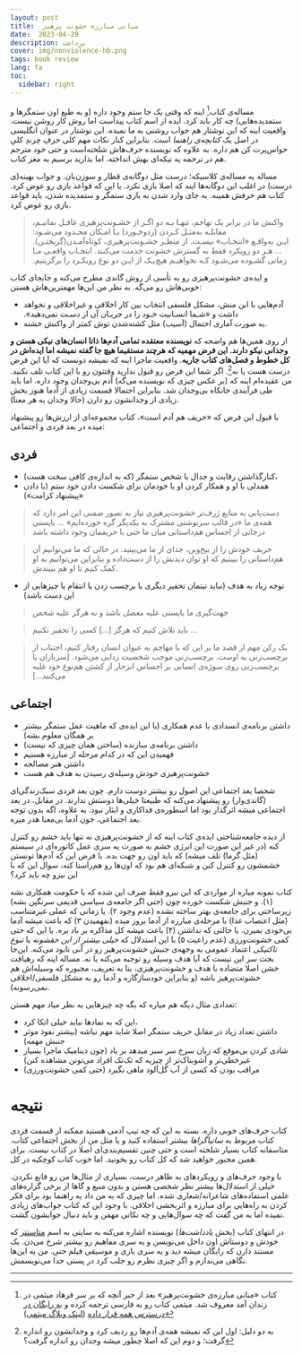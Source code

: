 ```yaml
---
layout: post
title:  مبانی مبارزه خشونت پرهیز 
date:  2023-04-29
description: برداشت
cover: img/nonviolence-hb.png
tags: book review
lang: fa
toc:
  sidebar: right
---
```


مساله‌ی کتاب[^1] اینه که وقتی یک جا ستم وجود داره (و به طیع اون ستمگرها و ستمدیده‌هایی) چه کار باید کرد. ایده از اسم کتاب پیداست اما روش کار روشن نیست. واقعیت اینه که این نوشتار هم جواب روشنی به ما نمیده. این نوشتار در عنوان انگلیسی در اصل یک *کتابچه‌‌ی راهنما* است. بنابراین کنار نکات مهم کلی حرفِ چرندِ کلیِ حواس‌پرت کن هم داره. به علاوه که نویسنده حرف‌هاش شلخته‌است و حتی خود مترجم هم در ترحمه یه تیکه‌ای بهش انداخته. اما بذارید برسیم به مغز کتاب.

مساله یه مساله‌ی کلاسیکه؛ درست مثل دوگانه‌ی قطار و سوزن‌بان. و جواب بهینه(ی درست) در اغلب این دوگانه‌ها اینه که اصلا بازی نکرد. یا این که قواعد بازی رو عوض کرد. کتاب هم حرفش همینه. به جای وارد شدن به بازی ستمگر و ستمدیده شدن، باید قواعد بازی رو عوض کرد.

> ‫اگـر‬‫ از‬ ‫خشـونت‌پرهیزی‬ ‫غافـل‬ ‫بمانیـم‪،‬‬ واکنش ما در برابر یک نهاجم، تنهـا‬‫ بـه‬ ‫دو‬ ‫امـکان‬ ‫محـدود‬ ‫می‌شـود‪:‬‬ ‫مقابلـه‬ ‫به‌مثـل‬ ‫کـردن‬ ‫(زد‌و‌خـورد)‬ ‫یـا‬ کوتاه‌آمـدن‬‫(گریختـن)‪.‬‬ ‫از‬ ‫منظـ‬ر‬‫ خشـونت‌پرهیزی‪،‬‬ ‫ایـن‬ ‫به‌واقـع‬ «انتخـاب» نیسـت‪.‬‬ ‫... ‫هـر‬ ‫دو‬ ‫رویکرد‬ ‫فقط‬ ‫به‬ گسترش خشونت خدمت می‌کنند. ‫انتخـاب‬ ‫واقعـی ‬‫مـا‬ ‫زمانی‬ ‫گشـوده‬ ‫می‌شـود‬ ‫کـه‬‫ نخواهیـم‬ ‫هیچ‌یـک‬ ‫از‬ ‫ایـن‬ ‫دو‬ ‫نوع‬ ‫رویکـرد‬ ‫را‬ ‫برگزینیم‪.‬‬


و ایده‌ی خشونت‌پرهیزی رو به تأسی از روش گاندی مطرح می‌کنه و جابجای کتاب خوبی‌هاش رو می‌گه. به نظر من این‌ها مهمترین‌هاش هستن:

- آدم‌هایی با این منش، مشکل فلسفی‌ انتخاب بین کار اخلاقی و غیراخلاقی و نخواهد داشت و «‫شـما‬ ‫انسـانیت‬ ‫خـود‬ ‫را‬ ‫در‬ ‫جریـان‬‫ آن‬ ‫از‬ ‫دسـت‬ ‫نمی‌دهید».
- به صورت آماری احتمال (آسیب) مثل کشته‌شدن توش کمتر از واکنش خشنه.


از روی همین‌ها هم واضحه که **نویسنده معتقده تمامی آدم‌ها ذاتا انسان‌های نیکی هستن و وجدانی نیکو دارند. این فرض مهمیه که هرچند مستقیما هیچ جا گفته نمیشه اما ایده‌اش در کل خطوط و فصل‌های کتاب جاریه**. واقعیت ماجرا اینه که نمیشه دونست که آیا این فرض درست هست یا نه[^2]. اگر شما این فرض رو قبول ندارید وقتتون رو با این کتاب تلف نکنید. من عقیده‌ام اینه که (بر عکس چیزی که نویسنده می‌گه) آدم بی‌وجدان وجود داره. اما باید طی فرآیندی جانکاه بی‌وجدان شد. بنابراین احتمالا قسمت زیادی از آدما هنوز بخش زیادی از وجدانشون رو دارن (حالا وجدان به هر معنا).


با قبول این فرض که «حریف هم آدم است»، کتاب مجموعه‌ای از ارزش‌ها رو پیشنهاد میده در بعد فردی و اجتماعی:

## فردی

- کنارگذاشتن رقابت و جدال با شخص ستمگر (که به اندازه‌ی کافی سخت هست)،
- همدلی با او و همکار کردن او با خودمان برای شکست دادن خود ستم (با دادن «پیشنهاد کرامت»)

> دست‌یابی به منابع ژرف‌تر خشونت‌پرهیزی نیاز به تصور ضمنی این امر دارد که همه‌ی ما «در قالب سرنوشتی مشترک به یکدیگر گره خورده‌ایم» ... بایستی درجاتی از احساس هم‌داستانی میان ما حتی با حریفمان وجود داشته باشد

> حریف خودش را از بیخ‌وبن، جدای از ما می‌بینید. در حالی که ما می‌توانیم آن هم‌داستانی را ببینیم که او توان دیدنش را از دست‌داده و بنابراین می‌توانیم به او کمک کنیم تا او هم ببیندش.

- توجه زیاد به هدف (نباید نیتمان تحقیر دیگری یا برچسب زدن یا انتقام یا چیزهایی از این دست باشد)

> جهت‌گیری ما بایستی علیه *معضل* باشد و نه هرگز علیه *شخص*

> باید تلاش کنیم که هرگز [...] کسی را تحقیر نکنیم ...

> ‫یک رکن مهم از قصد ما بر این که با مهاجم به عنوان انسان رفتار کنیم، اجتناب‬ ‫از‬ ‫برچسب‌زنی به اوست. برچسب‌زنی‬ موجب شخصیت زدایی می‌شود. [سربازان با برچسب‌زنی روی سوژه‌ی انسانی بر احساس انزجار از کشتن هم‌نوع خود غلبه می‌کنند...]


## اجتماعی

- داشتن برنامه‌ی انسدادی یا عدم همکاری (با این ایده‌ی که ماهیت عمل ستمگر بیشتر بر همگان معلوم بشه) 
- داشتن برنامه‌ی سازنده (ساختن همان چیزی که نیست)
- فهمیدن این که در کدام مرحله از مبارزه هستیم
- داشتن هنر مصالحه
- خشونت‌پرهیزی خودش وسیله‌ی رسیدن به هدف هم هست 


شحصا بعد اجتماعی این اصول رو بیشتر دوست دارم. چون بعد فردی سبک‌زندگی‌ای (گاندی‌وار) رو پیشنهاد می‌کنه که طبیعتا خیلی‌ها دوستش ندارند. در مقابل، در بعد اجتماعی میشه اثرگذار بود اما اسطوره‌ی فداکاری و ایثار نبود. به علاوه، اگه بدون توجه بعد اجتماعی، جون آدما بی‌معنا هدر میره.

از دیده جامعه‌شناختی ایده‌ی کتاب اینه که از خشونت‌پرهیزی نه تنها باید خشم رو کنترل کنه (در غیر این صورت این انرژی خشم به صورت یه سری عمل کاتوره‌ای در سیستم (مثل گرما) تلف میشه) که باید اون رو جهت بده. با فرض این که آدم‌ها تونستن خشمشون رو کنترل کنن و شبکه‌ای هم بود که اون‌ها رو هم‌راستا کنه، سوال این که با این نیرو چه باید کرد؟

کتاب نمونه میاره از مواردی که این نیرو فقط صرف این شده که با حکومت همکاری نشه (۱). و جنبش شکست خورده چون (حتی اگر جامعه‌ی سیاسی قدیمی سرنگپن بشه) زیرساختی برای جامعه‌ی بهتر ساخته نشده (عدم وجود ۲). یا زمانی که عملی غیرمتناسب (مثل اعتصاب غذا) با مرحله‌ی مبارزه از آدما بروز میده (نفهمیدن ۳) که باعث میشه آدما بی‌خودی بمیرن. یا حالتی که نداشتن (۴) باعث میشه کل مذاکره بر باد بره. یا این که حتی کمی خشونت‌ورزی (عدم راعیت ۵) با این استدلال که *خیلی بیشتر از این حقشونه* یا *تنوع تاکتیکی* اعتماد عمومی به وجهه‌ی جنبش خشونت‌پرهیز رو در آنی نابود می‌کنه. این‌جا بحث سر این نیست که آیا هدف وسیله رو توجیه می‌کنه یا نه. مساله اینه که رهیافت خشن اصلا متضاده با هدف و خشونت‌پرهیزی، بنا به تعریف، مجبوره که وسیله‌اش هم خشونت‌پرهیز باشه (و بنابراین خودسازگاره و آدما رو به مشکل فلسفی/اخلاقی نمی‌رسونه).  

 
تعدادی مثال دیگه هم میاره که بگه چه چیزهایی به نظر میاد مهم هستن:

- این که به نمادها نباید خیلی اتکا کرد،
- داشتن تعداد زیاد در مقابل حریف ستمگر اصلا شاید مهم نباشه (بیشتر نفوذ موثر جنبش مهمه)
- شادی کردن بی‌موقع که زبان سرخ سر سبز میدهد بر باد (چون دینامیک ماجرا بسیار غیرخطی‌تر و آشوبناک‌تر از چیزیه که تک‌تک افراد می‌تونن مشاهده کنن)
- مراقب بودن که کسی از آب گل‌آلود ماهی نگیرد (حتی کمی خشونت‌ورزی)


# نتیجه
کتاب حرف‌های خوبی داره. بسته به این که چه تیپ آدمی هستید ممکنه از قسمت فردی کتاب مربوط به *ساتیاگراها* بیشتر استفاده کنید و یا مثل من از بخش اجتماعی کتاب. متاسفانه کتاب بسیار شلخته است و حتی چنین تقسیم‌بندی‌ای اصلا در کتاب نیست. برای همین مجبور خواهید شد که کل کتاب رو بخونید. اما خوب کتاب کوچکیه در کل.


با وجود حرف‌های و رویکردهای به ظاهر درست، بسیاری از مثال‌ها من رو قانع نکردن. خیلی از استدلال‌ها بیشتر نظر شخصی هستن و بدون منبع و گاها از برخی گزاره‌های علمی استفاده‌های شاعرانه/شعاری شده. اما چیزی که به من داد یه راهنما بود برای فکر کردن به راه‌هایی برای مبارزه و اثربخشی اخلاقی. با وجود این که کتاب جواب‌های زیادی نمیده اما به من گفت که چه سوال‌هایی و چه نکاتی مهمن و باید دنبال جوابشون گشت.

در انتهای کتاب (بخش *یادداشت‌ها*) نویسنده اشاره می‌کنه به سایتی به اسم [متاسنتر](https://www.mettacenter.org/) که خودش و دوستاش اون داخل می‌نویسن و یه سری مفاهیم رو بیشتر شرخ می‌دن. یک مستند دارن که رایگان میشه دید و یه سری بازی و موسیقی فیلم حتی. من به این‌ها نگاهی می‌ندازم و اگر چیزی نظرم رو جلب کرد در پستی جدا می‌نویسمش.



-----

[^1]: کتاب «مبانی مبارزه‌ی خشونت‌پرهیز» بعد از خبر آنچه که بر سر فرهاد میثمی در زندان آمد معروف شد. میثمی کتاب رو به فارسی ترجمه کرده و [به رایگان در درسترس همه قرار داده](https://www.aasoo.org/fa/books/4053) ([لینک وبلاگ میثمی](https://farhadmeysamiwritings.blogspot.com/2022/10/blog-post.html))



[^2]: به دو دلیل: اول این که نمیشه همه‌ی آدم‌ها رو ردیف کرد و وجدانشون رو اندازه گرفت؛ و دوم این که اصلا چطور میشه وجدان رو اندازه گرفت؟


